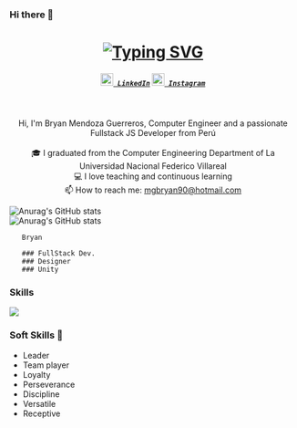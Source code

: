  ### Hi there 👋
 
 <h1 align="center">
  <a href="https://git.io/typing-svg"><img src="https://readme-typing-svg.herokuapp.com?font=Fira+Code&size=25&duration=3000&pause=1000&color=5D5AF7&background=FF060600&vCenter=true&width=435&lines=Hi+%F0%9F%91%8B%2C+I'm+Bryan+Mendoza%C3%BA+Guerreros;Fullstack+JS+Developer" alt="Typing SVG" /></a>
</h1>

<h5 align="center">
  <code><a href="https://www.linkedin.com/in/christhiansilupu/" title="LinkedIn Profile"><img width="22" src="images/linkedin.svg"> LinkedIn</a></code>
  <code><a href="https://www.instagram.com/christhiansm/" title="Instagram Profile"><img width="22" src="images/instagram.svg"> Instagram</a></code>
</h5>
<br>

<p align="center">
  Hi, I'm Bryan Mendoza Guerreros, Computer Engineer and a passionate Fullstack JS Developer from Perú
  <br>
  <br>
  🎓 I graduated from the Computer Engineering Department of La Universidad Nacional Federico Villareal
  <br>
  💻 I love teaching and continuous learning
  <br>
  📫 How to reach me: <a href="mailto: mgbryan90@hotmail.com">mgbryan90@hotmail.com</a>
</p>
 
 
 
 
 ![Anurag's GitHub stats](https://www.codewars.com/users/BryanM/badges/large) <br>
 ![Anurag's GitHub stats](https://img.shields.io/github/followers/mgbryan90?logo=github&style=for-the-badge) 


 
       Bryan
       
       ### FullStack Dev.
       ### Designer
       ### Unity


### Skills

<p>
  <a href="https://skillicons.dev">
    <img src="https://skillicons.dev/icons?i=html,css,ruby,rails,javascript,react,unity,cs,github,linux" />
  </a>
</p>


### Soft Skills 👋

<ul>
 <li>Leader</li>
 <li>Team player</li>
 <li>Loyalty</li>
 <li>Perseverance</li>
 <li>Discipline</li>
 <li>Versatile</li>
 <li>Receptive</li>
</ul>
